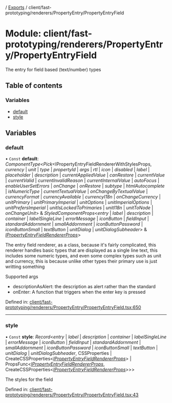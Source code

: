 [](../README.md) / [Exports](../modules.md) / client/fast-prototyping/renderers/PropertyEntry/PropertyEntryField

# Module: client/fast-prototyping/renderers/PropertyEntry/PropertyEntryField

The entry for field based (text/number) types

## Table of contents

### Variables

- [default](client_fast_prototyping_renderers_propertyentry_propertyentryfield.md#default)
- [style](client_fast_prototyping_renderers_propertyentry_propertyentryfield.md#style)

## Variables

### default

• `Const` **default**: *ComponentType*<*Pick*<IPropertyEntryFieldRendererWithStylesProps, *currency* \| *unit* \| *type* \| *propertyId* \| *args* \| *rtl* \| *icon* \| *disabled* \| *label* \| *placeholder* \| *description* \| *currentAppliedValue* \| *canRestore* \| *currentValue* \| *currentValid* \| *currentInvalidReason* \| *currentInternalValue* \| *autoFocus* \| *enableUserSetErrors* \| *onChange* \| *onRestore* \| *subtype* \| *htmlAutocomplete* \| *isNumericType* \| *currentTextualValue* \| *onChangeByTextualValue* \| *currencyFormat* \| *currencyAvailable* \| *currencyI18n* \| *onChangeCurrency* \| *unitPrimary* \| *unitPrimaryImperial* \| *unitOptions* \| *unitImperialOptions* \| *unitPrefersImperial* \| *unitIsLockedToPrimaries* \| *unitI18n* \| *unitToNode* \| *onChangeUnit*\> & *StyledComponentProps*<*entry* \| *label* \| *description* \| *container* \| *labelSingleLine* \| *errorMessage* \| *iconButton* \| *fieldInput* \| *standardAddornment* \| *smallAddornment* \| *iconButtonPassword* \| *iconButtonSmall* \| *textButton* \| *unitDialog* \| *unitDialogSubheader*\> & [*IPropertyEntryFieldRendererProps*](../interfaces/client_internal_components_propertyentry_propertyentryfield.ipropertyentryfieldrendererprops.md)\>

The entry field renderer, as a class, because it's fairly complicated, this renderer handles basic
types that are displayed as a single line text, this includes some numeric types, and even some complex types
such as unit and currency, this is because unlike other types their primary use is just writting something

Supported args
- descriptionAsAlert: the description as alert rather than the standard
- onEnter: A function that triggers when the enter key is pressed

Defined in: [client/fast-prototyping/renderers/PropertyEntry/PropertyEntryField.tsx:650](https://github.com/onzag/itemize/blob/11a98dec/client/fast-prototyping/renderers/PropertyEntry/PropertyEntryField.tsx#L650)

___

### style

• `Const` **style**: *Record*<*entry* \| *label* \| *description* \| *container* \| *labelSingleLine* \| *errorMessage* \| *iconButton* \| *fieldInput* \| *standardAddornment* \| *smallAddornment* \| *iconButtonPassword* \| *iconButtonSmall* \| *textButton* \| *unitDialog* \| *unitDialogSubheader*, CSSProperties \| CreateCSSProperties<[*IPropertyEntryFieldRendererProps*](../interfaces/client_internal_components_propertyentry_propertyentryfield.ipropertyentryfieldrendererprops.md)\> \| PropsFunc<[*IPropertyEntryFieldRendererProps*](../interfaces/client_internal_components_propertyentry_propertyentryfield.ipropertyentryfieldrendererprops.md), CreateCSSProperties<[*IPropertyEntryFieldRendererProps*](../interfaces/client_internal_components_propertyentry_propertyentryfield.ipropertyentryfieldrendererprops.md)\>\>\>

The styles for the field

Defined in: [client/fast-prototyping/renderers/PropertyEntry/PropertyEntryField.tsx:43](https://github.com/onzag/itemize/blob/11a98dec/client/fast-prototyping/renderers/PropertyEntry/PropertyEntryField.tsx#L43)
